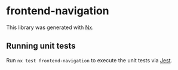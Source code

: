 # frontend-navigation

This library was generated with [Nx](https://nx.dev).

## Running unit tests

Run `nx test frontend-navigation` to execute the unit tests via [Jest](https://jestjs.io).
